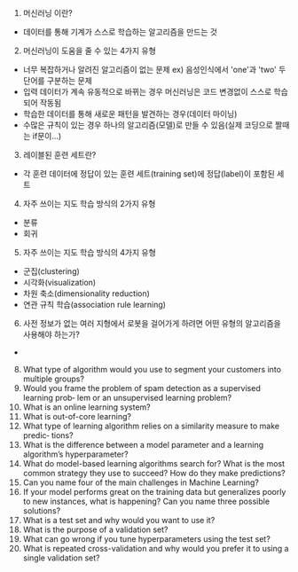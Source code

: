 1. 머신러닝 이란?
 - 데이터를 통해 기계가 스스로 학습하는 알고리즘을 만드는 것

2. 머신러닝이 도움을 줄 수 있는 4가지 유형
 - 너무 복잡하거나 알려진 알고리즘이 없는 문제 ex) 음성인식에서 'one'과 'two' 두 단어를 구분하는 문제
 - 입력 데이터가 계속 유동적으로 바뀌는 경우 머신러닝은 코드 변경없이 스스로 학습되어 작동됨
 - 학습한 데이터를 통해 새로운 패턴을 발견하는 경우(데이터 마이닝)
 - 수많은 규칙이 있는 경우 하나의 알고리즘(모델)로 만들 수 있음(실제 코딩으로 짤때는 if문이...)

3. 레이블된 훈련 세트란?
 - 각 훈련 데이터에 정답이 있는 훈련 세트(training set)에 정답(label)이 포함된 세트 

4. 자주 쓰이는 지도 학습 방식의 2가지 유형
 - 분류
 - 회귀

5. 자주 쓰이는 지도 학습 방식의 4가지 유형
 - 군집(clustering)
 - 시각화(visualization)
 - 차원 축소(dimensionality reduction)
 - 연관 규칙 학습(association rule learning)

6. 사전 정보가 없는 여러 지형에서 로봇을 걸어가게 하려면 어떤 유형의 알고리즘을 사용해야 하는가?
 - 
8. What type of algorithm would you use to segment your customers into multiple groups?
9. Would you frame the problem of spam detection as a supervised learning prob‐ lem or an unsupervised learning problem?
10. What is an online learning system?
11. What is out-of-core learning?
12. What type of learning algorithm relies on a similarity measure to make predic‐ tions?
13. What is the difference between a model parameter and a learning algorithm’s hyperparameter?
14. What do model-based learning algorithms search for? What is the most common strategy they use to succeed? How do they make predictions?
15. Can you name four of the main challenges in Machine Learning?
16. If your model performs great on the training data but generalizes poorly to new instances, what is happening? Can you name three possible solutions?
17. What is a test set and why would you want to use it?
18. What is the purpose of a validation set?
19. What can go wrong if you tune hyperparameters using the test set?
20. What is repeated cross-validation and why would you prefer it to using a single validation set?
